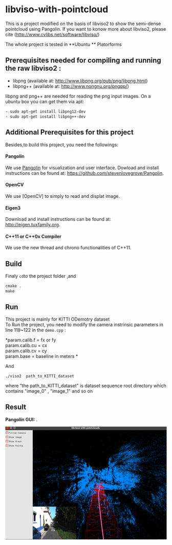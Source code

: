 # libviso-with-pointcloud
This is a project modified on the basis of libviso2 to show the semi-dense pointcloud using Pangolin.
If you want to konow  more about libviso2, please cite (http://www.cvlibs.net/software/libviso/)


The whole project is tested in **Ubuntu ** Platorforms

## Prerequisites needed for compiling and running the raw libviso2 :

- libpng (available at: http://www.libpng.org/pub/png/libpng.html)
- libpng++ (available at: http://www.nongnu.org/pngpp/)

libpng and png++ are needed for reading the png input images. On a ubuntu
box you can get them via apt:
```
- sudo apt-get install libpng12-dev
- sudo apt-get install libpng++-dev
```

## Additional Prerequisites for this project
Besides,to build this project, you need the followings:

#### Pangolin
We use [Pangolin](https://github.com/stevenlovegrove/Pangolin) for visualization and user interface. 
Dowload and install instructions can be found at: https://github.com/stevenlovegrove/Pangolin.

#### OpenCV
We use [OpenCV] to simply to read and displat image.

#### Eigen3
Download and install instructions can be found at: http://eigen.tuxfamily.org. 

#### C++11 or C++0x Compiler
We use the new thread and chrono functionalities of C++11.


## Build
Finaly ``` cd ```to the project folder ,and 

```
cmake .
make 
```

## Run
This project is mainly for KITTI ODemotry dataset  
To Run the project, you need to modify the camera instrinsic parameters in line 119~122 in the `demo.cpp`  :   

*param.calib.f  = fx or fy   
param.calib.cu = cx   
param.calib.cv = cy  
param.base     =  baseline in meters  *


And

```
./viso2  path_to_KITTI_dataset
```
where "the path_to_KITTI_dataset" is dataset sequence root directory which contains "image_0" , "image_1" and so on



## Result
**Pangolin GUI:** .  
 
![](https://github.com/SongJiaxinHIT/libviso-with-pointcloud/raw/master/image/result.png)  
